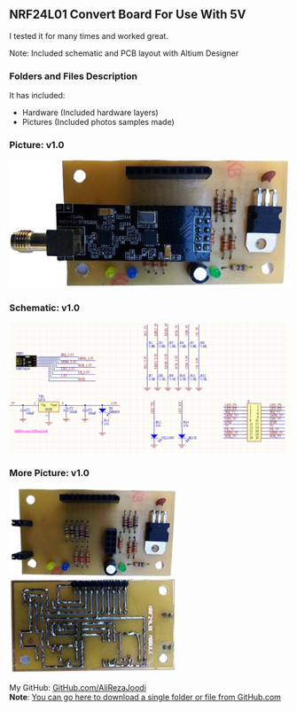 ## NRF24L01 Convert Board For Use With 5V
I tested it for many times and worked great.

Note: Included schematic and PCB layout with Altium Designer 

### Folders and Files Description
It has included:
- Hardware (Included hardware layers)
- Pictures (Included photos samples made)

### Picture: v1.0
![](Pictures/v1.0.jpg)

### Schematic: v1.0
![](Hardware/v1.0/Main.png)

### More Picture: v1.0
![](Pictures/v1.0_1.jpg)
![](Pictures/v1.0_2.jpg)

My GitHub: [GitHub.com/AliRezaJoodi](https://github.com/AliRezaJoodi)  
**Note**: [You can go here to download a single folder or file from GitHub.com](https://minhaskamal.github.io/DownGit/#/home)